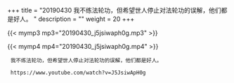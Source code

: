 +++
title = "20190430  我不练法轮功，但希望世人停止对法轮功的误解，他们都是好人。 "
description = ""
weight = 20
+++

{{< mymp3 mp3="20190430_j5jsiwaph0g.mp3" >}}

{{< mymp4 mp4="20190430_j5jsiwaph0g.mp4" >}}

     我不练法轮功，但希望世人停止对法轮功的误解，他们都是好人。 
     
     https://www.youtube.com/watch?v=J5JsiwApH0g 
